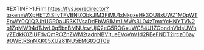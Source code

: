 #EXTINF:-1,Film
https://fvs.io/redirector?token=WXpHbTZtSlIvTFVBNlZObkJlM3FiMU1xNkgxeHk3OU8xUWZ1M0pWTEpWY0Q1Q2JhUGR0aUR3K1VsaDdFbW9IMm1lMWs3L04zTmxYcHNYTVN2b1ZqMW94dTJwL0g5bnBMNUcwUjQ2eG5ROGxuWC84U1ZGbndhVldsUWhyZEdkK0ZiUFdvQmROZnZWM2tadnNBVitueEVoVnV1d2REeFNDT2lrcz06ay90WEtRSnNXK05XU281NU5EMGtQQT09

